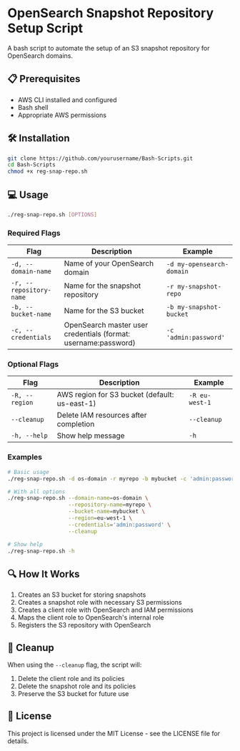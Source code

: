 # OpenSearch Snapshot Repository Setup Script

A bash script to automate the setup of an S3 snapshot repository for OpenSearch domains.

## 📋 Prerequisites

- AWS CLI installed and configured
- Bash shell
- Appropriate AWS permissions

## 🛠️ Installation

```bash
git clone https://github.com/yourusername/Bash-Scripts.git
cd Bash-Scripts
chmod +x reg-snap-repo.sh
```

## 💻 Usage

```bash
./reg-snap-repo.sh [OPTIONS]
```

### Required Flags

| Flag | Description | Example |
|------|-------------|---------|
| `-d, --domain-name` | Name of your OpenSearch domain | `-d my-opensearch-domain` |
| `-r, --repository-name` | Name for the snapshot repository | `-r my-snapshot-repo` |
| `-b, --bucket-name` | Name for the S3 bucket | `-b my-snapshot-bucket` |
| `-c, --credentials` | OpenSearch master user credentials (format: username:password) | `-c 'admin:password'` |

### Optional Flags

| Flag | Description | Example |
|------|-------------|---------|
| `-R, --region` | AWS region for S3 bucket (default: us-east-1) | `-R eu-west-1` |
| `--cleanup` | Delete IAM resources after completion | `--cleanup` |
| `-h, --help` | Show help message | `-h` |

### Examples

```bash
# Basic usage
./reg-snap-repo.sh -d os-domain -r myrepo -b mybucket -c 'admin:password'

# With all options
./reg-snap-repo.sh --domain-name=os-domain \
                   --repository-name=myrepo \
                   --bucket-name=mybucket \
                   --region=eu-west-1 \
                   --credentials='admin:password' \
                   --cleanup

# Show help
./reg-snap-repo.sh -h
```

## 🔍 How It Works

1. Creates an S3 bucket for storing snapshots
2. Creates a snapshot role with necessary S3 permissions
3. Creates a client role with OpenSearch and IAM permissions
4. Maps the client role to OpenSearch's internal role
5. Registers the S3 repository with OpenSearch

## 🧹 Cleanup

When using the `--cleanup` flag, the script will:
1. Delete the client role and its policies
2. Delete the snapshot role and its policies
3. Preserve the S3 bucket for future use

## 📝 License

This project is licensed under the MIT License - see the LICENSE file for details.

